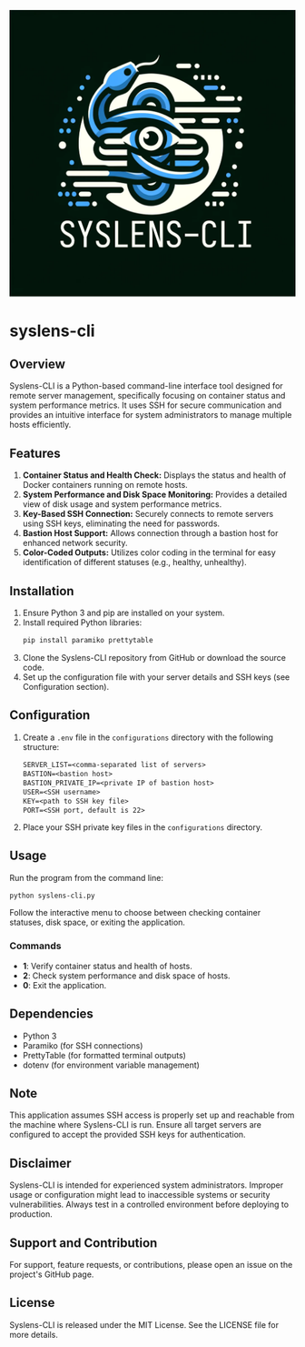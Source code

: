 ![](/attachments/syslens-cli.png?raw=true "syslens-cli")
# syslens-cli
## Overview
Syslens-CLI is a Python-based command-line interface tool designed for remote server management, specifically focusing on container status and system performance metrics. It uses SSH for secure communication and provides an intuitive interface for system administrators to manage multiple hosts efficiently.

## Features
1. **Container Status and Health Check:** Displays the status and health of Docker containers running on remote hosts.
2. **System Performance and Disk Space Monitoring:** Provides a detailed view of disk usage and system performance metrics.
3. **Key-Based SSH Connection:** Securely connects to remote servers using SSH keys, eliminating the need for passwords.
4. **Bastion Host Support:** Allows connection through a bastion host for enhanced network security.
5. **Color-Coded Outputs:** Utilizes color coding in the terminal for easy identification of different statuses (e.g., healthy, unhealthy).

## Installation
1. Ensure Python 3 and pip are installed on your system.
2. Install required Python libraries:
   ```bash
   pip install paramiko prettytable
   ```
3. Clone the Syslens-CLI repository from GitHub or download the source code.
4. Set up the configuration file with your server details and SSH keys (see Configuration section).

## Configuration
1. Create a `.env` file in the `configurations` directory with the following structure:
   ```
   SERVER_LIST=<comma-separated list of servers>
   BASTION=<bastion host>
   BASTION_PRIVATE_IP=<private IP of bastion host>
   USER=<SSH username>
   KEY=<path to SSH key file>
   PORT=<SSH port, default is 22>
   ```
2. Place your SSH private key files in the `configurations` directory.

## Usage
Run the program from the command line:
```bash
python syslens-cli.py
```
Follow the interactive menu to choose between checking container statuses, disk space, or exiting the application.

### Commands
- **1**: Verify container status and health of hosts.
- **2**: Check system performance and disk space of hosts.
- **0**: Exit the application.

## Dependencies
- Python 3
- Paramiko (for SSH connections)
- PrettyTable (for formatted terminal outputs)
- dotenv (for environment variable management)

## Note
This application assumes SSH access is properly set up and reachable from the machine where Syslens-CLI is run. Ensure all target servers are configured to accept the provided SSH keys for authentication.

## Disclaimer
Syslens-CLI is intended for experienced system administrators. Improper usage or configuration might lead to inaccessible systems or security vulnerabilities. Always test in a controlled environment before deploying to production.

## Support and Contribution
For support, feature requests, or contributions, please open an issue on the project's GitHub page.

## License
Syslens-CLI is released under the MIT License. See the LICENSE file for more details.